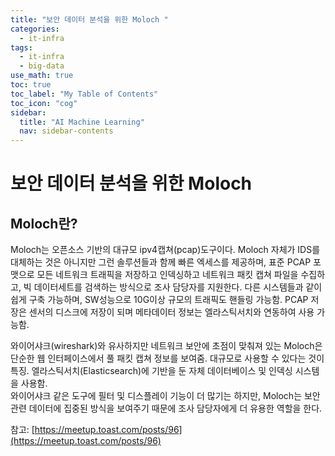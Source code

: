 ```yaml
---
title: "보안 데이터 분석을 위한 Moloch " 
categories:
  - it-infra
tags:
  - it-infra
  - big-data
use_math: true
toc: true
toc_label: "My Table of Contents"
toc_icon: "cog"
sidebar:
  title: "AI Machine Learning"
  nav: sidebar-contents
---
```


# 보안 데이터 분석을 위한 Moloch

## Moloch란?

Moloch는 오픈소스 기반의 대규모 ipv4캡쳐(pcap)도구이다. 
Moloch 자체가 IDS를 대체하는 것은 아니지만 그런 솔루션들과 함께 빠른 엑세스를 제공하며, 
표준 PCAP 포맷으로 모든 네트워크 트래픽을 저장하고 인덱싱하고 
네트워크 패킷 캡쳐 파일을 수집하고, 
빅 데이터세트를 검색하는 방식으로 조사 담당자를 지원한다.
다른 시스템들과 같이 쉽게 구축 가능하며, SW성능으로 10G이상 규모의 트래픽도 핸들링 가능함. 
PCAP 저장은 센서의 디스크에 저장이 되며 메타데이터 정보는 엘라스틱서치와 연동하여 사용 가능함. 

와이어샤크(wireshark)와 유사하지만 네트워크 보안에 초점이 맞춰져 있는 Moloch은 단순한 웹 인터페이스에서 풀 패킷 캡쳐 정보를 보여줌. 
대규모로 사용할 수 있다는 것이 특징. 엘라스틱서치(Elasticsearch)에 기반을 둔 자체 데이터베이스 및 인덱싱 시스템을 사용함.   
와이어샤크 같은 도구에 필터 및 디스플레이 기능이 더 많기는 하지만, Moloch는 보안 관련 데이터에 집중된 방식을 보여주기 때문에 
조사 담당자에게 더 유용한 역할을 한다. 




참고: [https://meetup.toast.com/posts/96](https://meetup.toast.com/posts/96)
